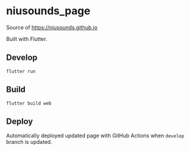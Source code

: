 # niusounds_page

Source of https://niusounds.github.io

Built with Flutter.

## Develop

```
flutter run
```
## Build

```
flutter build web
```

## Deploy

Automatically deployed updated page with GitHub Actions when `develop` branch is updated.
